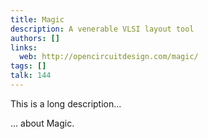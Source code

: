 ```yaml
---
title: Magic
description: A venerable VLSI layout tool
authors: []
links:
  web: http://opencircuitdesign.com/magic/
tags: []
talk: 144
---
```


This is a long description...
<!--more-->
... about Magic.
